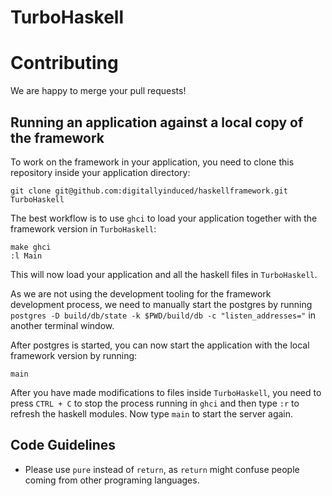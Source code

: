# TurboHaskell

# Contributing

We are happy to merge your pull requests!

## Running an application against a local copy of the framework

To work on the framework in your application, you need to clone this repository inside your application directory:

```
git clone git@github.com:digitallyinduced/haskellframework.git TurboHaskell
```

The best workflow is to use `ghci` to load your application together with the framework version in `TurboHaskell`:

```
make ghci
:l Main
```

This will now load your application and all the haskell files in `TurboHaskell`.

As we are not using the development tooling for the framework development process, we need to manually start the postgres by running `postgres -D build/db/state -k $PWD/build/db -c "listen_addresses="` in another terminal window.

After postgres is started, you can now start the application with the local framework version by running:

```
main
```

After you have made modifications to files inside `TurboHaskell`, you need to press `CTRL + C` to stop the process running in `ghci` and then type `:r` to refresh the haskell modules. Now type `main` to start the server again.

## Code Guidelines

- Please use `pure` instead of `return`, as `return` might confuse people coming from other programing languages.